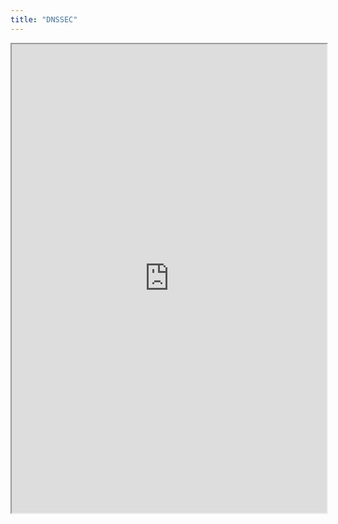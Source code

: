 ```yaml
---
title: "DNSSEC"
---
```



<iframe height="750" width="100%" src="https://ewelton.github.io/ktest/wiki.html#DNSSEC"></iframe>

